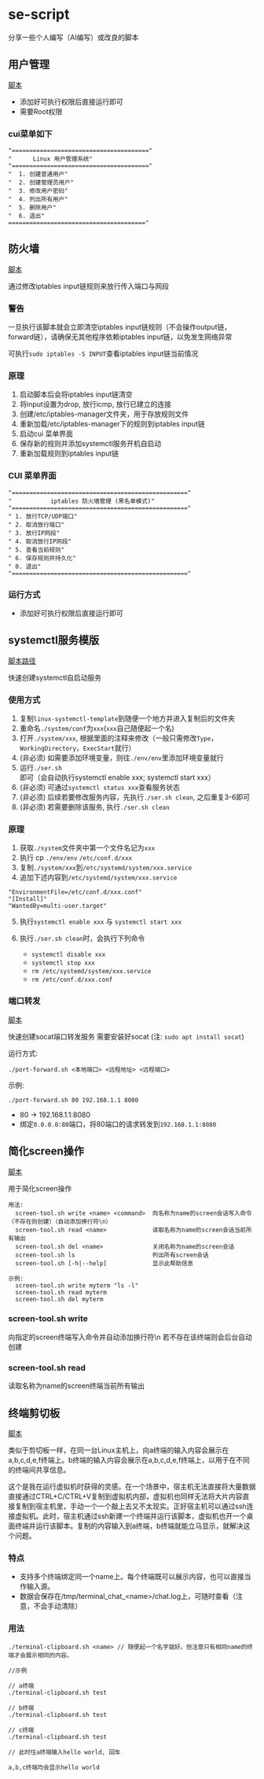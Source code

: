 # se-script
分享一些个人编写（AI编写）或改良的脚本

## 用户管理
[脚本](./linux-user-manager/user-manager.sh)

- 添加好可执行权限后直接运行即可
- 需要Root权限

### cui菜单如下
```
"======================================="
"      Linux 用户管理系统"
"======================================="
"  1. 创建普通用户"
"  2. 创建管理员用户"
"  3. 修改用户密码"
"  4. 列出所有用户"
"  5. 删除用户"
"  6. 退出"
======================================="
```

## 防火墙
[脚本](./linux-firewall/firewall-cui.sh)

通过修改iptables input链规则来放行传入端口与网段

### 警告
一旦执行该脚本就会立即清空iptables input链规则（不会操作output链，forward链），请确保无其他程序依赖iptables input链，以免发生网络异常

可执行`sudo iptables -S INPUT`查看iptables input链当前情况

### 原理
1. 启动脚本后会将iptables input链清空
2. 将input设置为drop, 放行icmp, 放行已建立的连接
3. 创建/etc/iptables-manager文件夹，用于存放规则文件
4. 重新加载/etc/iptables-manager下的规则到iptables input链
5. 启动cui 菜单界面
6. 保存新的规则并添加systemctl服务开机自启动
7. 重新加载规则到iptables input链

### CUI 菜单界面

```
"=================================================="
"           iptables 防火墙管理 (黑名单模式)"
"=================================================="
" 1. 放行TCP/UDP端口"
" 2. 取消放行端口"
" 3. 放行IP网段"
" 4. 取消放行IP网段"
" 5. 查看当前规则"
" 6. 保存规则并持久化"
" 0. 退出"
"=================================================="
```

### 运行方式
- 添加好可执行权限后直接运行即可

## systemctl服务模版
[脚本路径](./linux-systemctl-template)

快速创建systemctl自启动服务

### 使用方式
1. 复制`linux-systemctl-template`到随便一个地方并进入复制后的文件夹
2. 重命名`./system/conf`为`xxx`(`xxx`自己随便起一个名)
3. 打开`./system/xxx`, 根据里面的注释来修改（一般只需修改`Type`，`WorkingDirectory`，`ExecStart`就行）
4. (非必须) 如需要添加环境变量，则往`./env/env`里添加环境变量就行
5. 运行`./ser.sh`即可（会自动执行systemctl enable xxx; systemctl start xxx）
6. (非必须) 可通过`systemctl status xxx`查看服务状态
7. (非必须) 后续若要修改服务内容，先执行`./ser.sh clean`, 之后重复3-6即可
8. (非必须) 若需要删除该服务, 执行`./ser.sh clean`

### 原理
1. 获取`./system`文件夹中第一个文件名记为`xxx`
2. 执行 cp `./env/env` `/etc/conf.d/xxx`
3. 复制`./system/xxx`到`/etc/systemd/system/xxx.service`
4. 追加下述内容到`/etc/systemd/system/xxx.service`
```
"EnvironmentFile=/etc/conf.d/xxx.conf"
"[Install]"
"WantedBy=multi-user.target"
```
5. 执行`systemctl enable xxx` 与 `systemctl start xxx`

6. 执行`./ser.sh clean`时，会执行下列命令
    - `systemctl disable xxx`
    - `systemctl stop xxx`
    - `rm /etc/systemd/system/xxx.service`
    - `rm /etc/conf.d/xxx.conf`

### 端口转发

[脚本](./linux-socat-forward/port-forward.sh)

快速创建socat端口转发服务
需要安装好socat (注: `sudo apt install socat`)

运行方式:

`./port-forward.sh <本地端口> <远程地址> <远程端口>`

示例:

`./port-forward.sh 80 192.168.1.1 8080`
- 80 -> 192.168.1.1:8080
- 绑定`0.0.0.0:80`端口，将80端口的请求转发到`192.168.1.1:8080`

## 简化screen操作
[脚本](./linux-screen-tool/screen-tool.sh)

用于简化screen操作

```
用法:
  screen-tool.sh write <name> <command>  向名称为name的screen会话写入命令（不存在则创建）（自动添加换行符\n）
  screen-tool.sh read <name>             读取名称为name的screen会话当前所有输出
  screen-tool.sh del <name>              关闭名称为name的screen会话
  screen-tool.sh ls                      列出所有screen会话
  screen-tool.sh [-h|--help]             显示此帮助信息

示例:
  screen-tool.sh write myterm "ls -l"
  screen-tool.sh read myterm
  screen-tool.sh del myterm
```

### screen-tool.sh write
向指定的screen终端写入命令并自动添加换行符\n 若不存在该终端则会后台自动创建

### screen-tool.sh read
读取名称为name的screen终端当前所有输出

## 终端剪切板

[脚本](./linux-terminal-clipboard/terminal-clipboard.sh)

类似于剪切板一样，在同一台Linux主机上，向a终端的输入内容会展示在a,b,c,d,e,f终端上。b终端的输入内容会展示在a,b,c,d,e,f终端上，以用于在不同的终端间共享信息。

这个是我在运行虚拟机时获得的灵感。在一个场景中，宿主机无法直接将大量数据直接通过CTRL+C/CTRL+V复制到虚拟机内部，虚拟机也同样无法将大片内容直接复制到宿主机里，手动一个一个敲上去又不太现实。正好宿主机可以通过ssh连接虚拟机。此时，宿主机通过ssh新建一个终端并运行该脚本，虚拟机也开一个桌面终端并运行该脚本。复制的内容输入到a终端，b终端就能立马显示，就解决这个问题。

### 特点
- 支持多个终端绑定同一个name上。每个终端既可以展示内容，也可以直接当作输入源。
- 数据会保存在/tmp/terminal_chat_\<name\>/chat.log上，可随时查看（注意，不会手动清除）

### 用法
```
./terminal-clipboard.sh <name> // 随便起一个名字就好。但注意只有相同name的终端才会展示相同的内容。

//示例

// a终端
./terminal-clipboard.sh test

// b终端
./terminal-clipboard.sh test

// c终端
./terminal-clipboard.sh test

// 此时往a终端输入hello world, 回车

a,b,c终端均会显示hello world
```